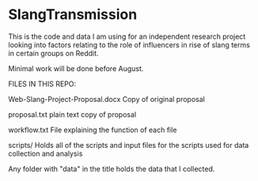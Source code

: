 # SlangTransmission
This is the code and data I am using for an independent research project looking into factors relating to the role of influencers in rise of slang terms in certain groups on Reddit.

Minimal work will be done before August.

FILES IN THIS REPO:

Web-Slang-Project-Proposal.docx
	Copy of original proposal

proposal.txt
	plain text copy of proposal

workflow.txt
	File explaining the function of each file

scripts/
	Holds all of the scripts and input files for the scripts used for data collection and analysis

Any folder with "data" in the title holds the data that I collected.
